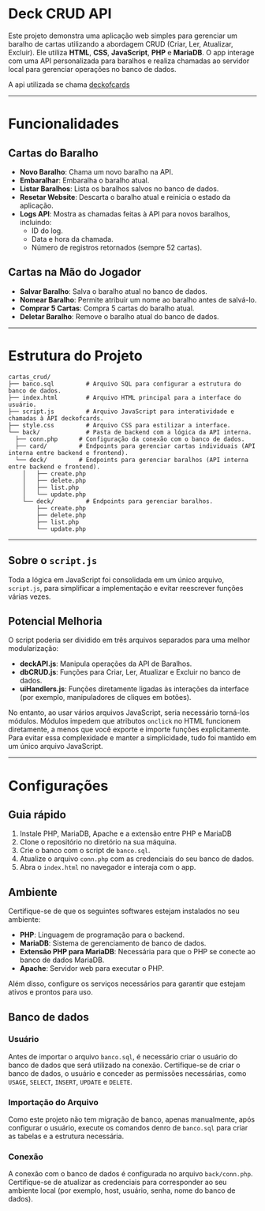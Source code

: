 # Deck CRUD API  

Este projeto demonstra uma aplicação web simples para gerenciar um baralho de cartas utilizando a abordagem CRUD (Criar, Ler, Atualizar, Excluir). Ele utiliza **HTML**, **CSS**, **JavaScript**, **PHP** e **MariaDB**. O app interage com uma API personalizada para baralhos e realiza chamadas ao servidor local para gerenciar operações no banco de dados.

A api utilizada se chama [deckofcards](https://deckofcardsapi.com/)  

---

# Funcionalidades  

## Cartas do Baralho  
- **Novo Baralho**: Chama um novo baralho na API.  
- **Embaralhar**: Embaralha o baralho atual.  
- **Listar Baralhos**: Lista os baralhos salvos no banco de dados.  
- **Resetar Website**: Descarta o baralho atual e reinicia o estado da aplicação.  
- **Logs API**: Mostra as chamadas feitas à API para novos baralhos, incluindo:  
  - ID do log.  
  - Data e hora da chamada.  
  - Número de registros retornados (sempre 52 cartas).  

## Cartas na Mão do Jogador  
- **Salvar Baralho**: Salva o baralho atual no banco de dados.  
- **Nomear Baralho**: Permite atribuir um nome ao baralho antes de salvá-lo.  
- **Comprar 5 Cartas**: Compra 5 cartas do baralho atual.  
- **Deletar Baralho**: Remove o baralho atual do banco de dados.  

---

# Estrutura do Projeto  

```
cartas_crud/
├── banco.sql         # Arquivo SQL para configurar a estrutura do banco de dados.
├── index.html        # Arquivo HTML principal para a interface do usuário.
├── script.js         # Arquivo JavaScript para interatividade e chamadas à API deckofcards.
├── style.css         # Arquivo CSS para estilizar a interface.
└── back/             # Pasta de backend com a lógica da API interna.
  ├── conn.php      # Configuração da conexão com o banco de dados.
  ├── card/         # Endpoints para gerenciar cartas individuais (API interna entre backend e frontend).
  └── deck/         # Endpoints para gerenciar baralhos (API interna entre backend e frontend).
    │   ├── create.php
    │   ├── delete.php
    │   ├── list.php
    │   └── update.php
    └── deck/         # Endpoints para gerenciar baralhos.
        ├── create.php
        ├── delete.php
        ├── list.php
        └── update.php
```  

---

## Sobre o `script.js`  

Toda a lógica em JavaScript foi consolidada em um único arquivo, `script.js`, para simplificar a implementação e evitar reescrever funções várias vezes.  

## Potencial Melhoria  
O script poderia ser dividido em três arquivos separados para uma melhor modularização:  
- **deckAPI.js**: Manipula operações da API de Baralhos.  
- **dbCRUD.js**: Funções para Criar, Ler, Atualizar e Excluir no banco de dados.  
- **uiHandlers.js**: Funções diretamente ligadas às interações da interface (por exemplo, manipuladores de cliques em botões).  

No entanto, ao usar vários arquivos JavaScript, seria necessário torná-los módulos. Módulos impedem que atributos `onclick` no HTML funcionem diretamente, a menos que você exporte e importe funções explicitamente. Para evitar essa complexidade e manter a simplicidade, tudo foi mantido em um único arquivo JavaScript.  

---

# Configurações

## Guia rápido  

1. Instale PHP, MariaDB, Apache e a extensão entre PHP e MariaDB
2. Clone o repositório no diretório na sua máquina.  
3. Crie o banco com o script de `banco.sql`.  
4. Atualize o arquivo `conn.php` com as credenciais do seu banco de dados.  
5. Abra o `index.html` no navegador e interaja com o app.

## Ambiente

Certifique-se de que os seguintes softwares estejam instalados no seu ambiente:  
- **PHP**: Linguagem de programação para o backend.  
- **MariaDB**: Sistema de gerenciamento de banco de dados.  
- **Extensão PHP para MariaDB**: Necessária para que o PHP se conecte ao banco de dados MariaDB.  
- **Apache**: Servidor web para executar o PHP.

Além disso, configure os serviços necessários para garantir que estejam ativos e prontos para uso.  

## Banco de dados

### Usuário

Antes de importar o arquivo `banco.sql`, é necessário criar o usuário do banco de dados que será utilizado na conexão. Certifique-se de criar o banco de dados, o usuário e conceder as permissões necessárias, como `USAGE`, `SELECT`, `INSERT`, `UPDATE` e `DELETE`.  

### Importação do Arquivo  

Como este projeto não tem migração de banco, apenas manualmente, após configurar o usuário, execute os comandos denro de `banco.sql` para criar as tabelas e a estrutura necessária.

### Conexão  

A conexão com o banco de dados é configurada no arquivo `back/conn.php`. Certifique-se de atualizar as credenciais para corresponder ao seu ambiente local (por exemplo, host, usuário, senha, nome do banco de dados).
